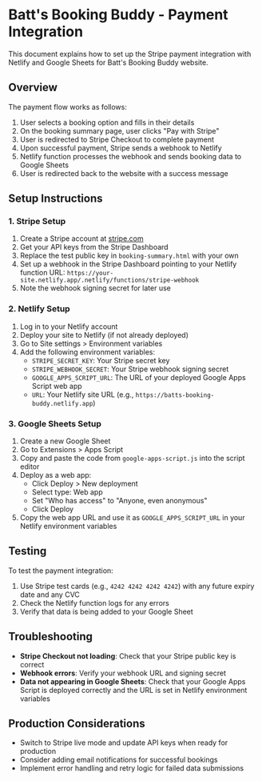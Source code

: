 # Batt's Booking Buddy - Payment Integration

This document explains how to set up the Stripe payment integration with Netlify and Google Sheets for Batt's Booking Buddy website.

## Overview

The payment flow works as follows:

1. User selects a booking option and fills in their details
2. On the booking summary page, user clicks "Pay with Stripe"
3. User is redirected to Stripe Checkout to complete payment
4. Upon successful payment, Stripe sends a webhook to Netlify
5. Netlify function processes the webhook and sends booking data to Google Sheets
6. User is redirected back to the website with a success message

## Setup Instructions

### 1. Stripe Setup

1. Create a Stripe account at [stripe.com](https://stripe.com)
2. Get your API keys from the Stripe Dashboard
3. Replace the test public key in `booking-summary.html` with your own
4. Set up a webhook in the Stripe Dashboard pointing to your Netlify function URL: `https://your-site.netlify.app/.netlify/functions/stripe-webhook`
5. Note the webhook signing secret for later use

### 2. Netlify Setup

1. Log in to your Netlify account
2. Deploy your site to Netlify (if not already deployed)
3. Go to Site settings > Environment variables
4. Add the following environment variables:
   - `STRIPE_SECRET_KEY`: Your Stripe secret key
   - `STRIPE_WEBHOOK_SECRET`: Your Stripe webhook signing secret
   - `GOOGLE_APPS_SCRIPT_URL`: The URL of your deployed Google Apps Script web app
   - `URL`: Your Netlify site URL (e.g., `https://batts-booking-buddy.netlify.app`)

### 3. Google Sheets Setup

1. Create a new Google Sheet
2. Go to Extensions > Apps Script
3. Copy and paste the code from `google-apps-script.js` into the script editor
4. Deploy as a web app:
   - Click Deploy > New deployment
   - Select type: Web app
   - Set "Who has access" to "Anyone, even anonymous"
   - Click Deploy
5. Copy the web app URL and use it as `GOOGLE_APPS_SCRIPT_URL` in your Netlify environment variables

## Testing

To test the payment integration:

1. Use Stripe test cards (e.g., `4242 4242 4242 4242`) with any future expiry date and any CVC
2. Check the Netlify function logs for any errors
3. Verify that data is being added to your Google Sheet

## Troubleshooting

- **Stripe Checkout not loading**: Check that your Stripe public key is correct
- **Webhook errors**: Verify your webhook URL and signing secret
- **Data not appearing in Google Sheets**: Check that your Google Apps Script is deployed correctly and the URL is set in Netlify environment variables

## Production Considerations

- Switch to Stripe live mode and update API keys when ready for production
- Consider adding email notifications for successful bookings
- Implement error handling and retry logic for failed data submissions
